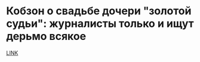 # Кобзон о свадьбе дочери "золотой судьи": журналисты только и ищут дерьмо всякое



[LINK](https://varlamov.ru/2470308.html)